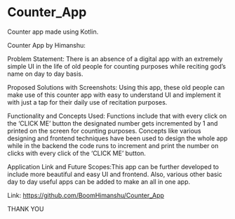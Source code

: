 # Counter_App
Counter app made using Kotlin.

Counter App by Himanshu:

Problem Statement: There is an absence of a digital app with an extremely simple UI in the life of old people for counting purposes while reciting god’s name on day to day basis.

Proposed Solutions with Screenshots: Using this app, these old people can make use of this counter app with easy to understand UI and implement it with just a tap for their daily use of recitation purposes.

Functionality and Concepts Used: Functions include that with every click on the ‘CLICK ME’ button the designated number gets incremented by 1 and printed on the screen for counting purposes. Concepts like various designing and frontend techniques have been used to design the whole app while in the backend the code runs to increment and print the number on clicks with every click of the ‘CLICK ME’ button.

Application Link and Future Scopes:This app can be further developed to include more beautiful and easy UI and frontend. Also, various other basic day to day useful apps can be added to make an all in one app.

Link: https://github.com/BoomHimanshu/Counter_App

THANK YOU
